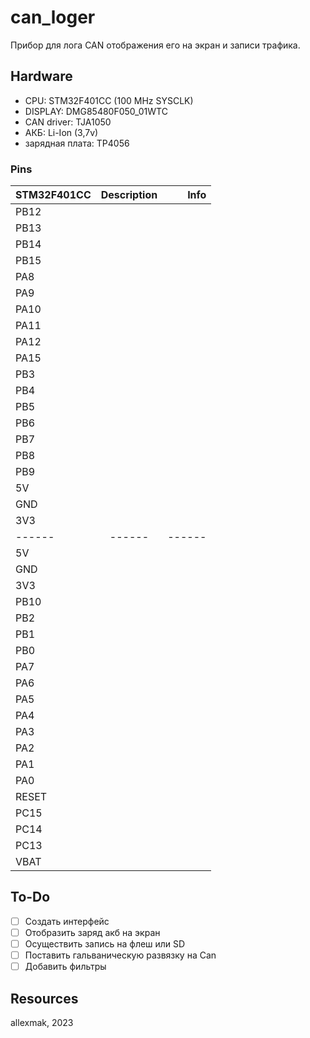 # can_loger

Прибор для лога CAN отображения его на экран и записи  трафика.

## Hardware 
 * CPU: STM32F401CC (100 MHz SYSCLK)
 * DISPLAY: DMG85480F050_01WTC
 * CAN driver: TJA1050
 * АКБ: Li-Ion (3,7v)
 * зарядная плата: TP4056

### Pins

|STM32F401CC|Description |Info|
| ----------- |:----------:|	--------------:|
|PB12         |  |  |
|PB13         |  |  |
|PB14         |  |  |
|PB15         |  |  |
|PA8          |  |  |
|PA9          |  |  |
|PA10         |  |  |
|PA11         |  |  |
|PA12         |  |  |
|PA15         |  |  |
|PB3          |  |  |
|PB4          |  |  |
|PB5          |  |  |
|PB6          |  |  |
|PB7          |  |  |
|PB8          |  |  |
|PB9          |  |  |
|5V           |  |  |
|GND          |  |  |
|3V3          |  |  |
|------         | ------ | ------ |
|5V           |  |  |
|GND          |  |  |
|3V3          |  |  |
|PB10         |  |  |
|PB2          |  |  |
|PB1          |  |  |
|PB0          |  |  |
|PA7          |  |  |
|PA6          |  |  |
|PA5          |  |  |
|PA4          |  |  |
|PA3          |  |  |
|PA2          |  |  |
|PA1          |  |  |
|PA0          |  |  |
|RESET        |  |  |
|PC15         |  |  |
|PC14         |  |  |
|PC13         |  |  |
|VBAT         |  |  |

## To-Do

 - [ ] Создать интерфейс
 - [ ] Отобразить заряд акб на экран
 - [ ] Осуществить запись на флеш или SD
 - [ ] Поставить гальваническую развязку на Can
 - [ ] Добавить фильтры

## Resources

 allexmak, 2023
